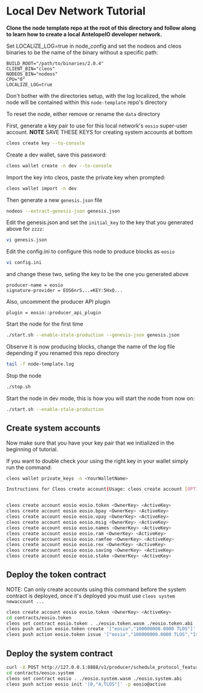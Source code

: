 # Local Dev Network Tutorial


__Clone the node template repo at the root of this directory and follow along to learn how to create a local AntelopeIO developer network.__


Set LOCALIZE_LOG=true in node_config and set the nodeos and cleos binaries to be the name of the binary without a specific path:
```
BUILD_ROOT="/path/to/binaries/2.0.4"
CLIENT_BIN="cleos"
NODEOS_BIN="nodeos"
CPU="0"
LOCALIZE_LOG=true
```
Don't bother with the directories setup, with the log localized, the whole node will be contained within this `node-template` repo's directory


To reset the node, either remove or rename the `data` directory

First, generate a key pair to use for this local network's `eosio` super-user account. **NOTE** SAVE THESE KEYS for creating system accounts at bottom
```bash
cleos create key --to-console
```

Create a dev wallet, save this password:
```bash
cleos wallet create -n dev --to-console
```

Import the key into cleos, paste the private key when prompted:
```bash
cleos wallet import -n dev
```

Then generate a new `genesis.json` file
```bash
nodeos --extract-genesis-json genesis.json
```

Edit the genesis.json and set the `initial_key` to the key that you generated above for `zzzz`:
```bash
vi genesis.json
```

Edit the config.ini to configure this node to produce blocks as `eosio`
```bash
vi config.ini
```
and change these two, seting the key to be the one you generated above
```
producer-name = eosio
signature-provider = EOS6nrS...=KEY:5HxQ...
```
Also, uncomment the producer API plugin
```
plugin = eosio::producer_api_plugin
```

Start the node for the first time
```bash
./start.sh --enable-stale-production --genesis-json genesis.json
```

Observe it is now producing blocks, change the name of the log file depending if you renamed this repo directory
```bash
tail -f node-template.log
```

Stop the node
```bash
./stop.sh
```

Start the node in dev mode, this is how you will start the node from now on:
```bash
./start.sh --enable-stale-production
```
## Create system accounts
Now make sure that you have your key pair that we initialized in the beginning of tutorial. 

If you want to double check your using the right key in your wallet simply run the command:
```bash
cleos wallet private_keys -n <YourWalletName>
```


```bash
Instructions for Cleos create account(Usage: cleos create account [OPTIONS] creator name OwnerKey [ActiveKey])


cleos create account eosio eosio.token <OwnerKey> <ActiveKey>
cleos create account eosio eosio.bpay <OwnerKey> <ActiveKey>
cleos create account eosio eosio.vpay <OwnerKey> <ActiveKey>
cleos create account eosio eosio.msig <OwnerKey> <ActiveKey>
cleos create account eosio eosio.names <OwnerKey> <ActiveKey>
cleos create account eosio eosio.ram <OwnerKey> <ActiveKey>
cleos create account eosio eosio.ramfee <OwnerKey> <ActiveKey>
cleos create account eosio eosio.rex <OwnerKey> <ActiveKey>
cleos create account eosio eosio.saving <OwnerKey> <ActiveKey>
cleos create account eosio eosio.stake <OwnerKey> <ActiveKey>
```

## Deploy the token contract

NOTE: Can only create accounts using this command before the system contract is deployed, once it's deployed you must use `cleos system newaccount ...`
```bash
cleos create account eosio eosio.token <OwnerKey> <ActiveKey>
cd contracts/eosio.token
cleos set contract eosio.token . ./eosio.token.wasm ./eosio.token.abi
cleos push action eosio.token create '["eosio","100000000.0000 TLOS"]' -p eosio.token@active
cleos push action eosio.token issue '["eosio","100000000.0000 TLOS","Issue max supply to eosio"]' -p eosio@active
```



## Deploy the system contract
```bash
curl -X POST http://127.0.0.1:8888/v1/producer/schedule_protocol_feature_activations -d '{"protocol_features_to_activate": ["0ec7e080177b2c02b278d5088611686b49d739925a92d9bfcacd7fc6b74053bd"]}' | jq
cd contracts/eosio.system
cleos set contract eosio . ./eosio.system.wasm ./eosio.system.abi
cleos push action eosio init '[0,"4,TLOS"]' -p eosio@active
```
